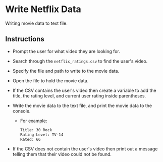 # Write Netflix Data

Writing movie data to text file.

## Instructions

* Prompt the user for what video they are looking for.

* Search through the `netflix_ratings.csv` to find the user's video.

* Specify the file and path to write to the movie data.

* Open the file to hold the movie data.

* If the CSV contains the user's video then create a variable to add the title, the rating level, and current user rating inside parentheses.

* Write the movie data to the text file, and print the movie data to the console.

  * For example:
    ```txt
    Title: 30 Rock
    Rating Level: TV-14
    Rated: 66
    ```

* If the CSV does not contain the user's video then print out a message telling them that their video could not be found.
